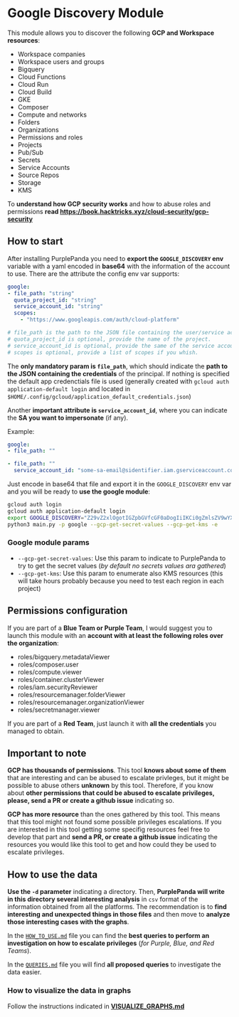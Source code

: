 # Google Discovery Module
This module allows you to discover the following **GCP and Workspace resources**:
- Workspace companies
- Workspace users and groups
- Bigquery
- Cloud Functions
- Cloud Run
- Cloud Build
- GKE
- Composer
- Compute and networks
- Folders
- Organizations
- Permissions and roles
- Projects
- Pub/Sub
- Secrets
- Service Accounts
- Source Repos
- Storage
- KMS

To **understand how GCP security works** and how to abuse roles and permissions **read https://book.hacktricks.xyz/cloud-security/gcp-security**


## How to start
After installing PurplePanda you need to **export the `GOOGLE_DISCOVERY` env** variable with a yaml encoded in **base64** with the information of the account to use.
There are the attribute the config env var supports:
```yaml
google:
- file_path: "string"
  quota_project_id: "string"
  service_account_id: "string"
  scopes:
    - "https://www.googleapis.com/auth/cloud-platform"

# file_path is the path to the JSON file containing the user/service account credentials. It's mandatory, if empty default file is used.
# quota_project_id is optional, provide the name of the project.
# service_account_id is optional, provide the same of the service account to impersonate to enumerate the environment.
# scopes is optional, provide a list of scopes if you whish.
```

The **only mandatory param is `file_path`**, which should indicate the **path to the JSON containing the credentials** of the principal. If nothing is specified the default app credenctials file is used (generally created with `gcloud auth application-default login` and located in `$HOME/.config/gcloud/application_default_credentials.json`)

Another **important attribute is `service_account_id`**, where you can indicate the **SA you want to impersonate** (if any).

Example:
```yaml
google:
- file_path: ""

- file_path: ""
  service_account_id: "some-sa-email@sidentifier.iam.gserviceaccount.com"
```
Just encode in base64 that file and export it in the `GOOGLE_DISCOVERY` env var and you will be ready to **use the google module**:
```bash
gcloud auth login
gcloud auth application-default login
export GOOGLE_DISCOVERY="Z29vZ2xlOgotIGZpbGVfcGF0aDogIiIKCi0gZmlsZV9wYXRoOiAiIgogIHNlcnZpY2VfYWNjb3VudF9pZDogInNvbWUtc2EtZW1haWxAc2lkZW50aWZpZXIuaWFtLmdzZXJ2aWNlYWNjb3VudC5jb20iCg=="
python3 main.py -p google --gcp-get-secret-values --gcp-get-kms -e
```

### Google module params
- `--gcp-get-secret-values`: Use this param to indicate to PurplePanda to try to get the secret values (*by default no secrets values ara gathered*)
- `--gcp-get-kms`: Use this param to enumerate also KMS resources (this will take hours probably because you need to test each region in each project)

## Permissions configuration
If you are part of a **Blue Team or Purple Team**, I would suggest you to launch this module with an **account with at least the following roles over the organization**:
- roles/bigquery.metadataViewer
- roles/composer.user
- roles/compute.viewer
- roles/container.clusterViewer
- roles/iam.securityReviewer
- roles/resourcemanager.folderViewer
- roles/resourcemanager.organizationViewer
- roles/secretmanager.viewer

If you are part of a **Red Team**, just launch it with **all the credentials** you managed to obtain.

## Important to note
**GCP has thousands of permissions**. This tool **knows about some of them** that are interesting and can be abused to escalate privleges, but it might be possible to abuse others **unknown** by this tool. Therefore, if you know about **other permissions that could be abused to escalate privileges, please, send a PR or create a github issue** indicating so.

**GCP has more resource** than the ones gathered by this tool. This means that this tool might not found some possible privileges escalations. If you are interested in this tool getting some specifig resources feel free to develop that part and **send a PR, or create a github issue** indicating the resources you would like this tool to get and how could they be used to escalate privileges.


## How to use the data
**Use the `-d` parameter** indicating a directory. Then, **PurplePanda will write in this directory several interesting analysis** in `csv` format of the information obtained from all the platforms. The recommendation is to **find interesting and unexpected things in those files** and then move to **analyze those interesting cases with the graphs**.

In the [`HOW_TO_USE.md`](./HOW_TO_USE.md) file you can find the **best queries to perform an investigation on how to escalate privileges** (*for Purple, Blue, and Red Teams*).

In the [`QUERIES.md`](./QUERIES.md) file you will find **all proposed queries** to investigate the data easier.

### How to visualize the data in graphs
Follow the instructions indicated in **[VISUALIZE_GRAPHS.md](https://github.com/carlospolop/PurplePanda/blob/master/VISUALIZE_GRAPHS.md)**

